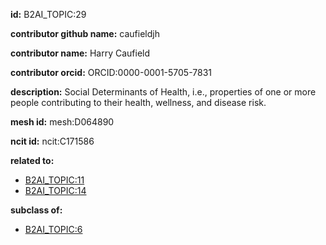 **id:** B2AI_TOPIC:29

**contributor github name:** caufieldjh

**contributor name:** Harry Caufield

**contributor orcid:** ORCID:0000-0001-5705-7831

**description:** Social Determinants of Health, i.e., properties of one or more people contributing to their health, wellness, and disease risk.

**mesh id:** mesh:D064890

**ncit id:** ncit:C171586

**related to:**

- [B2AI_TOPIC:11](../DataTopic.markdown)
- [B2AI_TOPIC:14](../DataTopic.markdown)

**subclass of:**

- [B2AI_TOPIC:6](../DataTopic.markdown)

